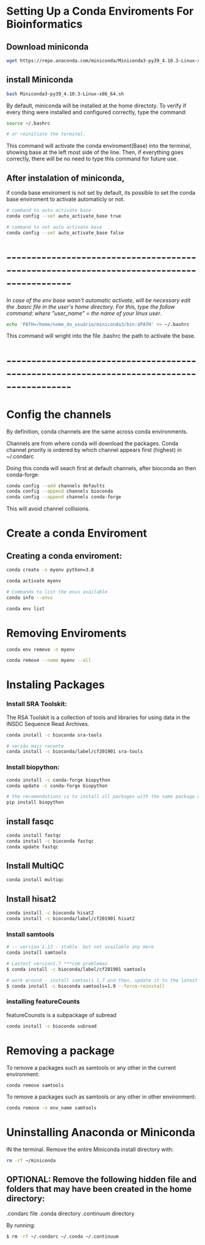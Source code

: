 # Setting Up a Conda Enviroments For Bioinformatics

## Download miniconda
```bash
wget https://repo.anaconda.com/miniconda/Miniconda3-py39_4.10.3-Linux-x86_64.sh
```

## install Miniconda
```bash
bash Miniconda3-py39_4.10.3-Linux-x86_64.sh
```

By default, miniconda will be installed at the home directoty.
To verify if every thing were installed and configured correctly, type the command:  
```bash
source ~/.bashrc

# or reinitiate the terminal.
```
This command will activate the conda enviroment(Base) into the terminal, showing base at the left most side of the line.
Then, if everything goes correctly, there will be no need to type this command for future use.

## After instalation of miniconda,
if conda base enviroment is not set by default, its possible to set the conda base enviroment to activate automaticly or not.
```bash
# command to auto activate base
conda config --set auto_activate_base true 

# command to not auto activate base
conda config --set auto_activate_base false 
```


# -----------------------------------------------------------------------------------------
 
*In case of the env base wasn't automatic activate, will be necessary edit the .basrc file 
in the user's home directory.
For this, type the follow command: where "user_name" = the name of your linux user*.

```bash
echo 'PATH=/home/nome_do_usuário/miniconda3/bin:$PATH' >> ~/.bashrc
```
This command will wright into the file .bashrc the path to activate the base.

# -----------------------------------------------------------------------------------------


# Config the channels

By definition, conda channels are the same across conda environments.

Channels are from where conda will download the packages.
Conda channel priority is ordered by which channel appears first (highest) in \~/.condarc

Doing this conda will seach first at default channels, after bioconda an then conda-forge:
```bash
conda config --add channels defaults
conda config --append channels bioconda
conda config --append channels conda-forge
```
This will avoid channel collisions.


# Create a conda Enviroment

## Creating a conda enviroment:
```bash
conda create -n myenv python=3.8

conda activate myenv

# Commands to list the envs available
conda info --envs

conda env list
```

# Removing Enviroments

```bash
conda env remove -n myenv

conda remove --name myenv --all
```


# Instaling Packages

### Install SRA Toolskit:
The RSA Toolskit is a collection of tools and libraries for using data in the INSDC Sequence Read Archives.
```bash
conda install -c bioconda sra-tools

# versão mais recente
conda install -c bioconda/label/cf201901 sra-tools 
```

### Install biopython:
```bash
conda install -c conda-forge biopython
conda update -c conda-forge biopython

# the recomendations is to install all packages with the same package manager, but if it not available, do:
pip install biopython
```

## install fasqc
```bash
conda install fastqc
conda install -c bioconda fastqc
conda update fastqc
```

## Install MultiQC
```bash
conda install multiqc
```

## Install hisat2
```bash
conda install -c bioconda hisat2
conda install -c bioconda/label/cf201901 hisat2
```

### Install samtools

```bash
# -- version 1.13 - stable. but not available any more
conda install samtools   

# Lastest version1.7 ***com problemas
$ conda install -c bioconda/label/cf201901 samtools

# work around - install samtools 1.7 and then, update it to the latest build: tested 23/12/2021
$ conda install -c bioconda samtools=1.9 --force-reinstall
```

### installing featureCounts
featureCounsts is a subpackage of subread

```bash
conda install -c bioconda subread
```


# Removing a package

To remove a packages such as samtools or any other in the current environment:
```bash
conda remove samtools
```

To remove a packages such as samtools or any other in other environment:
```bash
conda remove -n env_name samtools
```



# Uninstalling Anaconda or Miniconda

IN the terminal. Remove the entire Miniconda install directory with:
```bash
rm -rf ~/miniconda
```

## OPTIONAL: Remove the following hidden file and folders that may have been created in the home directory:

.condarc file
.conda directory
.continuum directory

By running:
```bash
$ rm -rf ~/.condarc ~/.conda ~/.continuum
```
